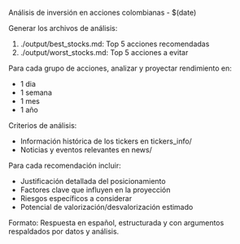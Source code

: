 Análisis de inversión en acciones colombianas - $(date)

Generar los archivos de análisis:

1. ./output/best_stocks.md: Top 5 acciones recomendadas
2. ./output/worst_stocks.md: Top 5 acciones a evitar

Para cada grupo de acciones, analizar y proyectar rendimiento en:

- 1 dia
- 1 semana
- 1 mes
- 1 año

Criterios de análisis:

- Información histórica de los tickers en tickers_info/
- Noticias y eventos relevantes en news/

Para cada recomendación incluir:

- Justificación detallada del posicionamiento
- Factores clave que influyen en la proyección
- Riesgos específicos a considerar
- Potencial de valorización/desvalorización estimado

Formato: Respuesta en español, estructurada y con argumentos respaldados por datos y análisis.
